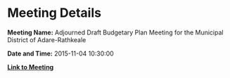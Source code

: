 # Meeting Details

**Meeting Name:** Adjourned Draft Budgetary Plan Meeting for the Municipal District of Adare-Rathkeale

**Date and Time:** 2015-11-04 10:30:00

**[Link to Meeting](https://www.limerick.ie/council/whats-on/adjourned-draft-budgetary-plan-meeting-municipal-district-adare-rathkeale)**
